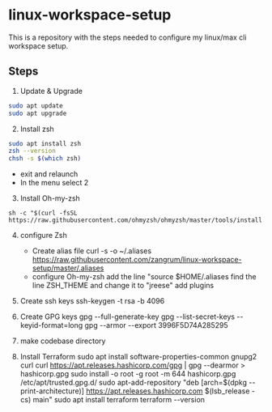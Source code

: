 # linux-workspace-setup
This is a repository with the steps needed to configure my linux/max cli workspace setup.


## Steps





1.  Update & Upgrade
```bash
sudo apt update
sudo apt upgrade
```

2.  Install zsh
```bash
sudo apt install zsh
zsh --version
chsh -s $(which zsh) 
```
* exit and relaunch
* In the menu select 2

3.  Install Oh-my-zsh
```
sh -c "$(curl -fsSL https://raw.githubusercontent.com/ohmyzsh/ohmyzsh/master/tools/install.sh)"
```
4. configure Zsh
    * Create alias file
     curl -s -o ~/.aliases https://raw.githubusercontent.com/zangrum/linux-workspace-setup/master/.aliases
    * configure Oh-my-zsh
    add the line "source $HOME/.aliases
    find the line ZSH_THEME and change it to "jreese"
    add plugins



5. Create ssh keys
ssh-keygen -t rsa -b 4096
6. Create GPG keys
gpg --full-generate-key
gpg --list-secret-keys --keyid-format=long
gpg --armor --export 3996F5D74A285295

7. make codebase directory

8.  Install Terraform
sudo apt install  software-properties-common gnupg2 curl
curl https://apt.releases.hashicorp.com/gpg | gpg --dearmor > hashicorp.gpg
sudo install -o root -g root -m 644 hashicorp.gpg /etc/apt/trusted.gpg.d/
sudo apt-add-repository "deb [arch=$(dpkg --print-architecture)] https://apt.releases.hashicorp.com $(lsb_release -cs) main"
sudo apt install terraform
terraform --version


